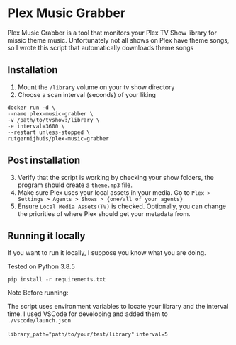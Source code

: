 # Plex Music Grabber
Plex Music Grabber is a tool that monitors your Plex TV Show library for missic theme music. Unfortunately not all shows on Plex have theme songs, so I wrote this script that automatically downloads theme songs

## Installation

1. Mount the `/library` volume on your tv show directory
2. Choose a scan interval (seconds) of your liking

```
docker run -d \
--name plex-music-grabber \
-v /path/to/tvshow:/library \
-e interval=3600 \
--restart unless-stopped \
rutgernijhuis/plex-music-grabber
```

## Post installation 
3. Verify that the script is working by checking your show folders, the program should create a `theme.mp3` file.
4. Make sure Plex uses your local assets in your media. Go to `Plex > Settings > Agents > Shows > {one/all of your agents}`
5. Ensure `Local Media Assets(TV)` is checked. Optionally, you can change the priorities of where Plex should get your metadata from.


## Running it locally
If you want to run it locally, I suppose you know what you are doing.

Tested on Python 3.8.5

`pip install -r requirements.txt`

Note Before running:

The script uses environment variables to locate your library and the interval time.
I used VSCode for developing and added them to `./vscode/launch.json`

`library_path="path/to/your/test/library"`
`interval=5`